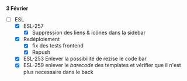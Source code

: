 **3 Février**
- [ ] ESL
    - [x] ESL-257
        - [x] Suppression des liens & icônes dans la sidebar
    - [x] Redéploiement
        - [x] fix des tests frontend
        - [x] Repush 
    - [x] ESL-253 Enlever la possibilité de rezise le code bar
    - [x] ESL-259 enlever le $barecode$ des templates et vérifier que il n'est plus necessaire dans le back